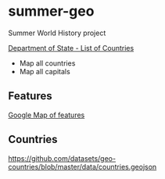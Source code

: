 # summer-geo
Summer World History project

[Department of State - List of Countries](https://www.state.gov/independent-states-in-the-world/)

* Map all countries
* Map all capitals

## Features

[Google Map of features](https://drive.google.com/open?id=1IaDA2lzXpll1rHSRL15lBZhqzpgjJIaI&usp=sharing)

## Countries

https://github.com/datasets/geo-countries/blob/master/data/countries.geojson
